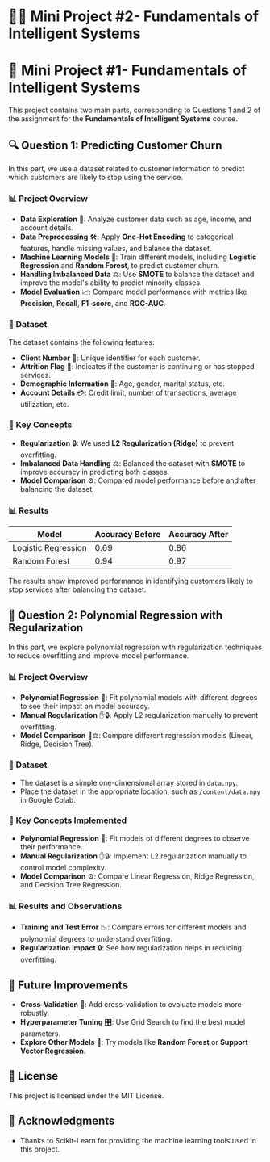 # 🌟🌟 Mini Project #2- Fundamentals of Intelligent Systems
# 🌟 Mini Project #1- Fundamentals of Intelligent Systems

This project contains two main parts, corresponding to Questions 1 and 2 of the assignment for the **Fundamentals of Intelligent Systems** course.

## 🔍 Question 1: Predicting Customer Churn

In this part, we use a dataset related to customer information to predict which customers are likely to stop using the service.

### 📊 Project Overview

- **Data Exploration** 🧐: Analyze customer data such as age, income, and account details.
- **Data Preprocessing** 🛠️: Apply **One-Hot Encoding** to categorical features, handle missing values, and balance the dataset.
- **Machine Learning Models** 🤖: Train different models, including **Logistic Regression** and **Random Forest**, to predict customer churn.
- **Handling Imbalanced Data** ⚖️: Use **SMOTE** to balance the dataset and improve the model's ability to predict minority classes.
- **Model Evaluation** 📈: Compare model performance with metrics like **Precision**, **Recall**, **F1-score**, and **ROC-AUC**.

### 📂 Dataset

The dataset contains the following features:

- **Client Number** 🔢: Unique identifier for each customer.
- **Attrition Flag** 🚩: Indicates if the customer is continuing or has stopped services.
- **Demographic Information** 👥: Age, gender, marital status, etc.
- **Account Details** 💳: Credit limit, number of transactions, average utilization, etc.

### 🧠 Key Concepts

- **Regularization** 🔒: We used **L2 Regularization (Ridge)** to prevent overfitting.
- **Imbalanced Data Handling** ⚖️: Balanced the dataset with **SMOTE** to improve accuracy in predicting both classes.
- **Model Comparison** ⚙️: Compared model performance before and after balancing the dataset.

### 📊 Results

| Model              | Accuracy Before | Accuracy After |
|--------------------|-----------------|----------------|
| Logistic Regression| 0.69            | 0.86           |
| Random Forest      | 0.94            | 0.97           |

The results show improved performance in identifying customers likely to stop services after balancing the dataset.

## 🔄 Question 2: Polynomial Regression with Regularization

In this part, we explore polynomial regression with regularization techniques to reduce overfitting and improve model performance.

### 📊 Project Overview

- **Polynomial Regression** 📐: Fit polynomial models with different degrees to see their impact on model accuracy.
- **Manual Regularization** ✋🔒: Apply L2 regularization manually to prevent overfitting.
- **Model Comparison** 🤖⚖️: Compare different regression models (Linear, Ridge, Decision Tree).

### 📂 Dataset

- The dataset is a simple one-dimensional array stored in `data.npy`.
- Place the dataset in the appropriate location, such as `/content/data.npy` in Google Colab.

### 🧠 Key Concepts Implemented

- **Polynomial Regression** 📐: Fit models of different degrees to observe their performance.
- **Manual Regularization** ✋🔒: Implement L2 regularization manually to control model complexity.
- **Model Comparison** ⚙️: Compare Linear Regression, Ridge Regression, and Decision Tree Regression.

### 📊 Results and Observations

- **Training and Test Error** 📉: Compare errors for different models and polynomial degrees to understand overfitting.
- **Regularization Impact** 🔒: See how regularization helps in reducing overfitting.

## 🚀 Future Improvements
- **Cross-Validation** 🔄: Add cross-validation to evaluate models more robustly.
- **Hyperparameter Tuning** 🎛️: Use Grid Search to find the best model parameters.
- **Explore Other Models** 🌲: Try models like **Random Forest** or **Support Vector Regression**.

## 📜 License
This project is licensed under the MIT License.

## 🙏 Acknowledgments
- Thanks to Scikit-Learn for providing the machine learning tools used in this project.

